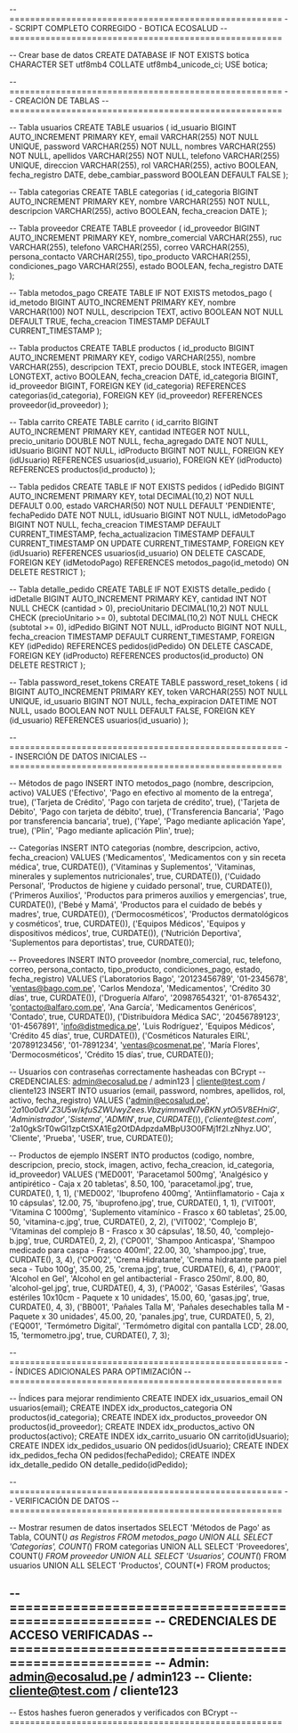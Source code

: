 -- =====================================================
-- SCRIPT COMPLETO CORREGIDO - BOTICA ECOSALUD
-- =====================================================

-- Crear base de datos
CREATE DATABASE IF NOT EXISTS botica CHARACTER SET utf8mb4 COLLATE utf8mb4_unicode_ci;
USE botica;

-- =====================================================
-- CREACIÓN DE TABLAS
-- =====================================================

-- Tabla usuarios
CREATE TABLE usuarios (
    id_usuario BIGINT AUTO_INCREMENT PRIMARY KEY,
    email VARCHAR(255) NOT NULL UNIQUE,
    password VARCHAR(255) NOT NULL,
    nombres VARCHAR(255) NOT NULL,
    apellidos VARCHAR(255) NOT NULL,
    telefono VARCHAR(255) UNIQUE,
    direccion VARCHAR(255),
    rol VARCHAR(255),
    activo BOOLEAN,
    fecha_registro DATE,
    debe_cambiar_password BOOLEAN DEFAULT FALSE
);

-- Tabla categorias
CREATE TABLE categorias (
    id_categoria BIGINT AUTO_INCREMENT PRIMARY KEY,
    nombre VARCHAR(255) NOT NULL,
    descripcion VARCHAR(255),
    activo BOOLEAN,
    fecha_creacion DATE
);

-- Tabla proveedor
CREATE TABLE proveedor (
    id_proveedor BIGINT AUTO_INCREMENT PRIMARY KEY,
    nombre_comercial VARCHAR(255),
    ruc VARCHAR(255),
    telefono VARCHAR(255),
    correo VARCHAR(255),
    persona_contacto VARCHAR(255),
    tipo_producto VARCHAR(255),
    condiciones_pago VARCHAR(255),
    estado BOOLEAN,
    fecha_registro DATE
);

-- Tabla metodos_pago
CREATE TABLE IF NOT EXISTS metodos_pago (
    id_metodo BIGINT AUTO_INCREMENT PRIMARY KEY,
    nombre VARCHAR(100) NOT NULL,
    descripcion TEXT,
    activo BOOLEAN NOT NULL DEFAULT TRUE,
    fecha_creacion TIMESTAMP DEFAULT CURRENT_TIMESTAMP
);

-- Tabla productos
CREATE TABLE productos (
    id_producto BIGINT AUTO_INCREMENT PRIMARY KEY,
    codigo VARCHAR(255),
    nombre VARCHAR(255),
    descripcion TEXT,
    precio DOUBLE,
    stock INTEGER,
    imagen LONGTEXT,
    activo BOOLEAN,
    fecha_creacion DATE,
    id_categoria BIGINT,
    id_proveedor BIGINT,
    FOREIGN KEY (id_categoria) REFERENCES categorias(id_categoria),
    FOREIGN KEY (id_proveedor) REFERENCES proveedor(id_proveedor)
);

-- Tabla carrito
CREATE TABLE carrito (
    id_carrito BIGINT AUTO_INCREMENT PRIMARY KEY,
    cantidad INTEGER NOT NULL,
    precio_unitario DOUBLE NOT NULL,
    fecha_agregado DATE NOT NULL,
    idUsuario BIGINT NOT NULL,
    idProducto BIGINT NOT NULL,
    FOREIGN KEY (idUsuario) REFERENCES usuarios(id_usuario),
    FOREIGN KEY (idProducto) REFERENCES productos(id_producto)
);

-- Tabla pedidos
CREATE TABLE IF NOT EXISTS pedidos (
    idPedido BIGINT AUTO_INCREMENT PRIMARY KEY,
    total DECIMAL(10,2) NOT NULL DEFAULT 0.00,
    estado VARCHAR(50) NOT NULL DEFAULT 'PENDIENTE',
    fechaPedido DATE NOT NULL,
    idUsuario BIGINT NOT NULL,
    idMetodoPago BIGINT NOT NULL,
    fecha_creacion TIMESTAMP DEFAULT CURRENT_TIMESTAMP,
    fecha_actualizacion TIMESTAMP DEFAULT CURRENT_TIMESTAMP ON UPDATE CURRENT_TIMESTAMP,
    FOREIGN KEY (idUsuario) REFERENCES usuarios(id_usuario) ON DELETE CASCADE,
    FOREIGN KEY (idMetodoPago) REFERENCES metodos_pago(id_metodo) ON DELETE RESTRICT
);

-- Tabla detalle_pedido
CREATE TABLE IF NOT EXISTS detalle_pedido (
    idDetalle BIGINT AUTO_INCREMENT PRIMARY KEY,
    cantidad INT NOT NULL CHECK (cantidad > 0),
    precioUnitario DECIMAL(10,2) NOT NULL CHECK (precioUnitario >= 0),
    subtotal DECIMAL(10,2) NOT NULL CHECK (subtotal >= 0),
    idPedido BIGINT NOT NULL,
    idProducto BIGINT NOT NULL,
    fecha_creacion TIMESTAMP DEFAULT CURRENT_TIMESTAMP,
    FOREIGN KEY (idPedido) REFERENCES pedidos(idPedido) ON DELETE CASCADE,
    FOREIGN KEY (idProducto) REFERENCES productos(id_producto) ON DELETE RESTRICT
);

-- Tabla password_reset_tokens
CREATE TABLE password_reset_tokens (
    id BIGINT AUTO_INCREMENT PRIMARY KEY,
    token VARCHAR(255) NOT NULL UNIQUE,
    id_usuario BIGINT NOT NULL,
    fecha_expiracion DATETIME NOT NULL,
    usado BOOLEAN NOT NULL DEFAULT FALSE,
    FOREIGN KEY (id_usuario) REFERENCES usuarios(id_usuario)
);

-- =====================================================
-- INSERCIÓN DE DATOS INICIALES
-- =====================================================

-- Métodos de pago
INSERT INTO metodos_pago (nombre, descripcion, activo) VALUES 
('Efectivo', 'Pago en efectivo al momento de la entrega', true),
('Tarjeta de Crédito', 'Pago con tarjeta de crédito', true),
('Tarjeta de Débito', 'Pago con tarjeta de débito', true),
('Transferencia Bancaria', 'Pago por transferencia bancaria', true),
('Yape', 'Pago mediante aplicación Yape', true),
('Plin', 'Pago mediante aplicación Plin', true);

-- Categorías
INSERT INTO categorias (nombre, descripcion, activo, fecha_creacion) VALUES 
('Medicamentos', 'Medicamentos con y sin receta médica', true, CURDATE()),
('Vitaminas y Suplementos', 'Vitaminas, minerales y suplementos nutricionales', true, CURDATE()),
('Cuidado Personal', 'Productos de higiene y cuidado personal', true, CURDATE()),
('Primeros Auxilios', 'Productos para primeros auxilios y emergencias', true, CURDATE()),
('Bebé y Mamá', 'Productos para el cuidado de bebés y madres', true, CURDATE()),
('Dermocosméticos', 'Productos dermatológicos y cosméticos', true, CURDATE()),
('Equipos Médicos', 'Equipos y dispositivos médicos', true, CURDATE()),
('Nutrición Deportiva', 'Suplementos para deportistas', true, CURDATE());

-- Proveedores
INSERT INTO proveedor (nombre_comercial, ruc, telefono, correo, persona_contacto, tipo_producto, condiciones_pago, estado, fecha_registro) VALUES 
('Laboratorios Bago', '20123456789', '01-2345678', 'ventas@bago.com.pe', 'Carlos Mendoza', 'Medicamentos', 'Crédito 30 días', true, CURDATE()),
('Droguería Alfaro', '20987654321', '01-8765432', 'contacto@alfaro.com.pe', 'Ana García', 'Medicamentos Genéricos', 'Contado', true, CURDATE()),
('Distribuidora Médica SAC', '20456789123', '01-4567891', 'info@distmedica.pe', 'Luis Rodríguez', 'Equipos Médicos', 'Crédito 45 días', true, CURDATE()),
('Cosméticos Naturales EIRL', '20789123456', '01-7891234', 'ventas@cosmenat.pe', 'María Flores', 'Dermocosméticos', 'Crédito 15 días', true, CURDATE());

-- Usuarios con contraseñas correctamente hasheadas con BCrypt
-- CREDENCIALES: admin@ecosalud.pe / admin123 | cliente@test.com / cliente123
INSERT INTO usuarios (email, password, nombres, apellidos, rol, activo, fecha_registro) VALUES 
('admin@ecosalud.pe', '$2a$10$o0dV.Z3U5w/kfuSZWUwyZees.VbzyimnwdN7vBKN.ytOi5V8EHniG', 'Administrador', 'Sistema', 'ADMIN', true, CURDATE()),
('cliente@test.com', '$2a$10$gkSrT0wGl1zpCtSXA1Eg2OtDAdpzdaMBpU3O0FMj1f2l.zNhyz.UO', 'Cliente', 'Prueba', 'USER', true, CURDATE());

-- Productos de ejemplo
INSERT INTO productos (codigo, nombre, descripcion, precio, stock, imagen, activo, fecha_creacion, id_categoria, id_proveedor) VALUES 
('MED001', 'Paracetamol 500mg', 'Analgésico y antipirético - Caja x 20 tabletas', 8.50, 100, 'paracetamol.jpg', true, CURDATE(), 1, 1),
('MED002', 'Ibuprofeno 400mg', 'Antiinflamatorio - Caja x 10 cápsulas', 12.00, 75, 'ibuprofeno.jpg', true, CURDATE(), 1, 1),
('VIT001', 'Vitamina C 1000mg', 'Suplemento vitamínico - Frasco x 60 tabletas', 25.00, 50, 'vitamina-c.jpg', true, CURDATE(), 2, 2),
('VIT002', 'Complejo B', 'Vitaminas del complejo B - Frasco x 30 cápsulas', 18.50, 40, 'complejo-b.jpg', true, CURDATE(), 2, 2),
('CP001', 'Shampoo Anticaspa', 'Shampoo medicado para caspa - Frasco 400ml', 22.00, 30, 'shampoo.jpg', true, CURDATE(), 3, 4),
('CP002', 'Crema Hidratante', 'Crema hidratante para piel seca - Tubo 100g', 35.00, 25, 'crema.jpg', true, CURDATE(), 6, 4),
('PA001', 'Alcohol en Gel', 'Alcohol en gel antibacterial - Frasco 250ml', 8.00, 80, 'alcohol-gel.jpg', true, CURDATE(), 4, 3),
('PA002', 'Gasas Estériles', 'Gasas estériles 10x10cm - Paquete x 10 unidades', 15.00, 60, 'gasas.jpg', true, CURDATE(), 4, 3),
('BB001', 'Pañales Talla M', 'Pañales desechables talla M - Paquete x 30 unidades', 45.00, 20, 'panales.jpg', true, CURDATE(), 5, 2),
('EQ001', 'Termómetro Digital', 'Termómetro digital con pantalla LCD', 28.00, 15, 'termometro.jpg', true, CURDATE(), 7, 3);

-- =====================================================
-- ÍNDICES ADICIONALES PARA OPTIMIZACIÓN
-- =====================================================

-- Índices para mejorar rendimiento
CREATE INDEX idx_usuarios_email ON usuarios(email);
CREATE INDEX idx_productos_categoria ON productos(id_categoria);
CREATE INDEX idx_productos_proveedor ON productos(id_proveedor);
CREATE INDEX idx_productos_activo ON productos(activo);
CREATE INDEX idx_carrito_usuario ON carrito(idUsuario);
CREATE INDEX idx_pedidos_usuario ON pedidos(idUsuario);
CREATE INDEX idx_pedidos_fecha ON pedidos(fechaPedido);
CREATE INDEX idx_detalle_pedido ON detalle_pedido(idPedido);

-- =====================================================
-- VERIFICACIÓN DE DATOS
-- =====================================================

-- Mostrar resumen de datos insertados
SELECT 'Métodos de Pago' as Tabla, COUNT(*) as Registros FROM metodos_pago
UNION ALL
SELECT 'Categorías', COUNT(*) FROM categorias
UNION ALL
SELECT 'Proveedores', COUNT(*) FROM proveedor
UNION ALL
SELECT 'Usuarios', COUNT(*) FROM usuarios
UNION ALL
SELECT 'Productos', COUNT(*) FROM productos;

-- =====================================================
-- CREDENCIALES DE ACCESO VERIFICADAS
-- =====================================================
-- Admin: admin@ecosalud.pe / admin123
-- Cliente: cliente@test.com / cliente123
-- 
-- Estos hashes fueron generados y verificados con BCrypt
-- =====================================================